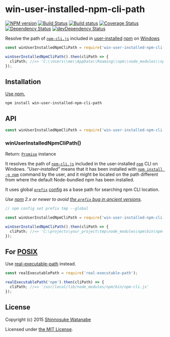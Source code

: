 # win-user-installed-npm-cli-path

[![NPM version](https://img.shields.io/npm/v/win-user-installed-npm-cli-path.svg)](https://www.npmjs.com/package/win-user-installed-npm-cli-path)
[![Build Status](https://travis-ci.org/shinnn/win-user-installed-npm-cli-path.svg?branch=master)](https://travis-ci.org/shinnn/win-user-installed-npm-cli-path)
[![Build status](https://ci.appveyor.com/api/projects/status/2sp4jxe2rp48lnk2/branch/master?svg=true)](https://ci.appveyor.com/project/ShinnosukeWatanabe/win-user-installed-npm-cli-path/branch/master)
[![Coverage Status](https://img.shields.io/coveralls/shinnn/win-user-installed-npm-cli-path.svg)](https://coveralls.io/github/shinnn/win-user-installed-npm-cli-path)
[![Dependency Status](https://img.shields.io/david/shinnn/win-user-installed-npm-cli-path.svg?label=deps)](https://david-dm.org/shinnn/win-user-installed-npm-cli-path)
[![devDependency Status](https://img.shields.io/david/dev/shinnn/win-user-installed-npm-cli-path.svg?label=devDeps)](https://david-dm.org/shinnn/win-user-installed-npm-cli-path#info=devDependencies)

Resolve the path of [`npm-cli.js`][npm-cli] included in [user-installed](https://docs.npmjs.com/getting-started/installing-node#updating-npm) [npm](https://www.npmjs.com/) on [Windows](https://www.microsoft.com/windows)

```javascript
const winUserInstalledNpmCliPath = require('win-user-installed-npm-cli-path');

winUserInstalledNpmCliPath().then(cliPath => {
  cliPath; //=> 'C:\\Users\\me\\AppData\\Roaming\\npm\\node_modules\\npm\\bin\\npm-cli.js'
});
```

## Installation

[Use npm.](https://docs.npmjs.com/cli/install)

```
npm install win-user-installed-npm-cli-path
```

## API

```javascript
const winUserInstalledNpmCliPath = require('win-user-installed-npm-cli-path');
```

### winUserInstalledNpmCliPath()

Return: [`Promise`](http://www.ecma-international.org/ecma-262/6.0/#sec-promise-constructor) instance

It resolves the path of [`npm-cli.js`][npm-cli] included in the user-installed [`npm`](https://github.com/npm/npm) CLI on Windows. *"User-installed"* means that it has been installed with [`npm install -g npm`](https://docs.npmjs.com/misc/faq#how-do-i-update-npm) command by the user, and it might be located on the path different from where the default Node-bundled npm has been installed.

It uses global [`prefix`](https://docs.npmjs.com/files/folders#prefix-configuration) [config](https://docs.npmjs.com/misc/config#prefix) as a base path for searching npm CLI location.

*Use [npm](https://github.com/npm/npm/releases) 2.x or newer to avoid [the `prefix` bug in ancient versions](https://github.com/npm/npm/wiki/Troubleshooting#a-brief-note-on-the-built-in-windows-configuration).*

```javascript
// npm config set prefix tmp --global

const winUserInstalledNpmCliPath = require('win-user-installed-npm-cli-path');

winUserInstalledNpmCliPath().then(cliPath => {
  cliPath; //=> 'C:\projects\your_project\tmp\node_modules\npm\bin\npm-cli.js'
});
```

## For [POSIX](http://standards.ieee.org/develop/wg/POSIX.html)

Use [real-executable-path](https://github.com/shinnn/real-executable-path) instead.

```javascript
const realExecutablePath = require('real-executable-path');

realExecutablePath('npm').then(cliPath) => {
  cliPath; //=> '/usr/local/lib/node_modules/npm/bin/npm-cli.js'
});
```

## License

Copyright (c) 2015 [Shinnosuke Watanabe](https://github.com/shinnn)

Licensed under [the MIT License](./LICENSE).

[npm-cli]: https://github.com/npm/npm/blob/master/bin/npm-cli.js
